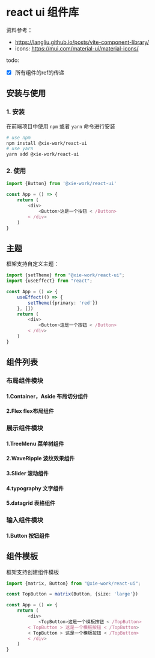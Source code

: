 # react ui 组件库

资料参考：

- https://langliu.github.io/posts/vite-component-library/
- icons: https://mui.com/material-ui/material-icons/

todo:

- [x] 所有组件的ref的传递

## 安装与使用

### 1. 安装

在前端项目中使用 `npm` 或者 `yarn` 命令进行安装

```bash
# use npm
npm install @xie-work/react-ui
# use yarn
yarn add @xie-work/react-ui
```

### 2. 使用

```typescript
import {Button} from '@xie-work/react-ui'

const App = () => {
    return (
        <div>
            <Button>这是一个按钮 < /Button>
        < /div>
    )
}
```

## 主题

框架支持自定义主题：

```typescript
import {setTheme} from "@xie-work/react-ui";
import {useEffect} from "react";

const App = () => {
    useEffect(() => {
        setTheme({primary: 'red'})
    }, [])
    return (
        <div>
            <Button>这是一个按钮 < /Button>
        < /div>
    )
}
```

## 组件列表

### 布局组件模块

#### 1.Container，Aside 布局切分组件

#### 2.Flex flex布局组件

### 展示组件模块

#### 1.TreeMenu 菜单树组件

#### 2.WaveRipple 波纹效果组件

#### 3.Slider 滚动组件

#### 4.typography 文字组件

#### 5.datagrid 表格组件

### 输入组件模块

#### 1.Button 按钮组件

## 组件模板

框架支持创建组件模板

```typescript
import {matrix, Button} from "@xie-work/react-ui";

const TopButton = matrix(Button, {size: 'large'})

const App = () => {
    return (
        <div>
            <TopButton>这是一个模板按钮 < /TopButton>
        < TopButton > 这是一个模板按钮 < /TopButton>
        < TopButton > 这是一个模板按钮 < /TopButton>
        < /div>
    )
}
```
